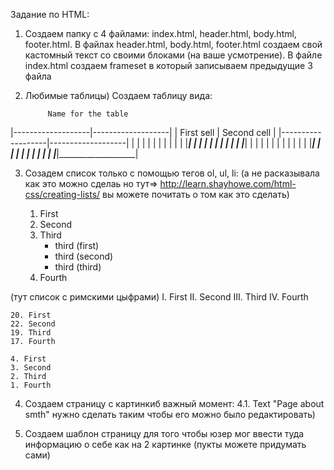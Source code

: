 Задание по HTML:

1. Создаем папку с 4 файлами: index.html, header.html, body.html, footer.html. В файлах header.html, body.html, footer.html
создаем свой кастомный текст со своими блоками (на ваше усмотрение). В файле index.html создаем frameset в который записываем
предыдущие 3 файла

2. Любимые таблицы) Создаем таблицу вида:

            Name for the table
|-------------------|-------------------|
|   First sell      |    Second cell    |
|-------------------|-------------------|
|                   |                   |
|                   |                   |
|                   |                   |
|                   |___________________|
|                   |                   |
|                   |                   |
|                   |                   |
|___________________|                   |
|                   |                   |
|                   |                   |
|                   |                   |
|                   |___________________|
|                   |                   |
|                   |                   |
|                   |                   |
|___________________|___________________|

3. Созадем список только с помощью тегов ol, ul, li: (a не расказывала как это можно сделаь
но тут=> http://learn.shayhowe.com/html-css/creating-lists/
вы можете почитать о том как это сделать)

    1. First
    2. Second
    3. Third
        - third (first)
        - third (second)
        - third (third)
    4. Fourth

 (тут список с римскими цыфрами)
    I. First
    II. Second
    III. Third
    IV. Fourth

    20. First
    22. Second
    19. Third
    17. Fourth

    4. First
    3. Second
    2. Third
    1. Fourth

4. Создаем страницу с картинкиб важный момент:
    4.1. Text "Page about smth" нужно сделать таким чтобы его можно было редактировать)

5. Создаем шаблон страницу для того чтобы юзер мог ввести туда информацию о себе как на 2 картинке (пукты можете придумать сами)
